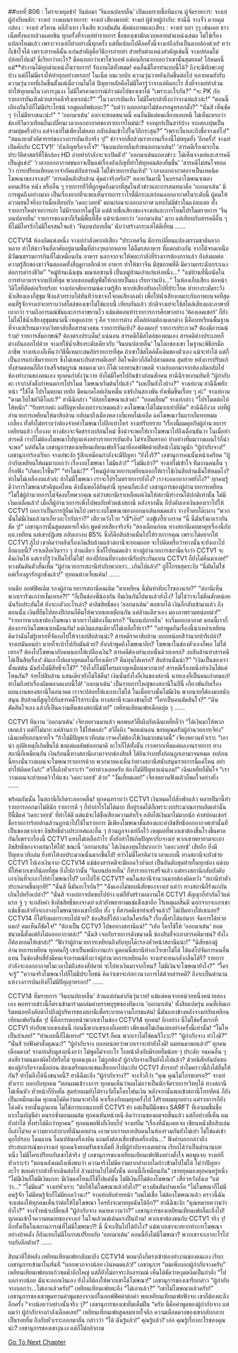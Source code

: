 ##บทที่ 806 : ใครจะหยุดข้า!
วันต่อมา
‘จีนบนปลายลิ้น’ เปิดเผยรายชื่อทีมงาน
ผู้จัดรายการ: จางเย่
ผู้กำกับหลัก: จางเย่
วางแผนรายการ: จางเย่
เสียงพากย์: จางเย่
ผู้ช่วยผู้กำกับ: ฮาฉีฉี จางจั่ว
ควบคุมกล้อง : จางเย่ สวีหาน หลี่กั๋วเทา เจิ้งเสีย หวงตันตัน
ตัดต่อภาพและเสียง : จางเย่
บลา ๆๆ
เช่นเคย ชาวเน็ตทั้งหลายล้วนเคยชิน ทุกครั้งที่จางเย่ทำรายการ ชื่อของเขามักควบหลายตำแหน่งเสมอ ไม่ใช่เรื่องแปลกใหม่แล้ว เพราะจางเย่ก็ทำอย่างนี้ทุกครั้ง แต่ที่แปลกไปคือครั้งนี้จางเย่ถึงกับเป็นตากล้องด้วย! ทว่าก็เข้าใจได้ เพราะสารคดีนั้น แก่นสำคัญคือวิธีการถ่ายทำ สำหรับตำแหน่งสำคัญเช่นนี้ จางเย่ย่อมไม่ปล่อยไปแน่!
นี่เรียกว่าอะไร?
มีคนบอกว่าเขาโชว์ออฟ แต่คนอีกมากบอกว่าเขานั้นสุดยอด!
ไอ้หมอนี่แม่**ทำงานได้ทุกตำแหน่งในรายการ! รับงานได้ทั้งหมด! คนอื่นมีใครทำแบบนี้ได้? ถึงจะมีทักษะอยู่บ้าง แต่ก็ไม่มีแรงให้ทำทุกอย่างหรอก!
ในเน็ต
บนเวยป๋อ ความวุ่นวายยังเกิดขึ้นต่อไป หลายคนยังรับความวุ่นวายที่เกิดขึ้นตั้งแต่เมื่อวานไม่ได้ ปัญหาหลักคือไม่มีใครรู้ว่าจางเย่คิดอะไร สิ่งที่จางเย่ทำล้วนทำให้ทุกคนในวงการงุนงง ไม่มีใครคาดการณ์ก้าวต่อไปของเขาได้
“เพราะอะไรกัน?”
“จะ PK กับรายการบันเทิงด้วยสารคดีจริงเหรอน่ะ?”
“ในวงการบันเทิง ไม่มีใครกล้ายิ่งกว่าจางเย่แล้วล่ะ!”
“ตอนนี้เถียงกันไปก็ไม่มีประโยชน์ รอดูผลลัพธ์เถอะ?”
“แต่ว่า ผลออกมาไม่ต้องรอดูหรอกมั้ง?”
“นั่นสิ เห็นชัด ๆ ว่าไม่มีทางชนะน่ะ!”
“ ‘ออกมาเต้น’ ออกจะฮอตขนาดนี้ คนอื่นมีแต่คนเลี่ยงหลบหนี ไม่เห็นเหรอว่าช่องทีวีดาวเทียมอื่นเปลี่ยนเวลาออกอากาศของรายการใหม่น่ะ? จากศุกร์เป็นสาร์บ้าง จากสองทุ่มเป็นสามทุ่มครึ่งบ้าง แต่จางเย่ไม่เพียงไม่หลบ กลับเดินเข้าไปในวิถีกระสุน?”
“เพราะงี้แหละถึงชื่อจางเย่ไง!”
“สมฉายาตัวอัศจรรย์ของวงการบันเทิงจริง ๆ!”
ข่าวจากสื่อล้วนรายงานเรื่องนี้ไม่หยุดยั้ง
‘อีกครั้ง! จางเย่เปิดศึกกับ CCTV1!’
‘บังเอิญหรือจงใจ?’
‘จีนบนปลายลิ้นท้าชนออกมาเต้น!’
‘สารคดีเรื่องแรกในประวัติศาสตร์ที่ใช้กล้อง HD ถ่ายทำกำลังจะจะเปิดตัว!’
‘ออกมาเต้นแถลงข่าว: ไม่เห็นจางเย่และสารคดีเป็นคู่แข่ง!’
‘เวลาออกอากาศชนอาจเป็นแค่เรื่องบังเอิญที่ทำให้ทุกคนต้องยิ้มขื่น’
‘สารคดีไม่สนใจยอดวิว การเปรียบเทียบควรจำกัดแต่กับสารคดี ไม่ใช่รายการบันเทิง!’
‘เวลาออกอากาศอาจเป็นเทคนิคโฆษณาของจางเย่!’
‘สารคดีหลักสิบล้าน คุ้มค่าจริงหรือ?’
หลายวันมานี้ ในบรรดาโฆษณาเพลง คอนเสิร์ต หนัง หรืออื่น ๆ รายการทีวีที่ถูกพูดถึงมากที่สุดในหัวข่าวและการสนทนาคือ ‘ออกมาเต้น’ มีการพูดถึงอย่างมาก เป็นเรื่องยากที่จะพบเห็นรายการวาไรตี้มีกระแสก่อนออกอากาศในระดับนี้ ผู้คนให้ความสนใจยิ่งกว่าเมื่อเทียบกับ ‘เดอะวอยซ์’ ตอนก่อนจะออกอากาศ แทบไม่มีข่าวในแง่ลบเลย ทั้งรายการใหม่รายการเก่า ไม่มีรายการใดสู้ได้ แต่ด้วยชื่อเสียงของจางเย่และการโหมโปรโมตรายการ ‘จีนบนปลายลิ้น’ รายการของเขาก็เริ่มมีพื้นที่สื่อ แม้จะน้อยกว่า ‘ออกมาเต้น’ มาก แต่เทียบกับสารคดีอื่น ๆ ที่ไม่มีใครรักไม่มีใครสนใจแล้ว ‘จีนบนปลายลิ้น’ นับว่าสร้างกระแสได้ดีเยี่ยม
……


CCTV14
ห้องอัดแห่งหนึ่ง จางเย่กำลังพากย์เสียง
“ประเทศจีน มีการเปลี่ยนแปลงธรรมชาติหลากหลาย ทำให้ชาวจีนที่อาศัยอยู่ตามพื้นที่ต่างๆหลากหลาย ได้ลิ้มรสอาหาร ที่แตกต่างกัน จากใต้จรดเหนือ มีวัฒนธรรมการกินที่ไม่เหมือนกัน อาหาร นอกจากจะให้พละกำลังที่ร่างการต้องการแล้ว ยังส่งผลต่อความรู้สึกของชาวจีนตลอดทั้งสี่ฤดูกาลอีกด้วย อาหาร ทำให้ชาวจีน มีสุขภาพที่ดี มีความกระฉับกระเฉงต่อการดำรงชีวิต”
“หมู่บ้านเฉินชุน มณฑลซานซี เป็นหมู่บ้านเก่าแก่แห่งหนึ่ง…”
"แม่บ้านที่นี่ถนัดในการทำอาหารจากแป้งที่สุด พวกเธอบดธัญพืชให้กลายเป็นผง เรียกว่าแป้ง..."
ในห้องเก็บเสียง ต่อหน้าวิดีโอที่ตัดต่อเรียบร้อย จางเย่อาศัยอารมณ์ความรู้สึก พากย์เสียงทับลงไปที่ประโยค ท่าทางระมัดระวัง น้ำเสียงเองก็สุขุม ฟังแล้วทราบได้ทันทีว่าเขาจงใจกดเสียงลงต่ำ เพื่อให้น้ำเสียงเหมาะกับภาพบนจอที่สุด
คนที่รู้จักจางเย่จะทราบว่าสไตล์ของเขาไม่ใช่แบบนี้ เทียบกันแล้ว ปกติจางเย่จะใช้สไตล์เสียงและภาษาที่เบากว่า รวมถึงอารมณ์ขันและการอาขยานไว แม้แต่ตอนทำรายการการศึกษาอย่าง ‘ห้องเลคเชอร์’ ก็ยังไม่ได้ใช้น้ำเสียงสุขุมขนาดนี้ เหตุผลง่าย ๆ คือ รายการต่าง สไตล์ย่อมต้องแตกต่าง นี่คือบทเรียนพื้นฐานที่จางเย่เรียนมาจากวิทยาลัยสื่อสารมวลชน
รายการบันเทิง? ต้องตลก!
รายการประกวด? ต้องมีอารมณ์ร่วม!
รายการสัมภาษณ์? ต้องตรงประเด็น!
แน่นอน สารคดีก็มีสไตล์ของตนเอง สารคดีต่างประเภทก็ต่างกันออกไปด้วย จางเย่ใช้น้ำเสียงระดับเดียวกับ ‘จีนบนปลายลิ้น’ ในโลกของเขา ในฐานะพิธีกรมืออาชีพ จางเย่เองก็เห็นว่าวิธีนี้เหมาะสมกับรายการที่สุด ถ้าเขาใช้สไตล์ดั้งเดิมของตัวเอง แม้จะทำได้ แต่ก็เป็นการแย่งซีนรายการ ซึ่งไม่เหมาะกับสารคดีเลย!
อึดใจเดียวก็อัดไปสามตอน
สุดท้าย หลังการปรับแก้ ทั้งสามตอนก็ถือว่าเสร็จสมบูรณ์ พอมองเวลา ก็ได้เวลาทานข้าวพอดี จางเย่ออกมาจากห้องอัดกลับไปห้องทำงานของตนเอง
ทุกคนกำลังวุ่นวาย ยังไม่มีใครไปกินข้าวก่อนสักคน
ฮาฉีฉีรายงานทันที “ผู้กำกับคะ เรากำลังตั้งกำหนดการโปรโมต โฆษณาเริ่มต้นไปแล้ว”
“ผลเป็นยังไงบ้าง?” จางเย่ถาม
ฮาฉีฉีพยักหน้า “ใช้ได้ โปรโมตบนเวยป๋อ มีคนกดไลค์เกินหมื่น แชร์เกินสองพัน ยังเพิ่มขึ้นเรื่อย ๆ ค่ะ”
จางเย่ถาม “ตามเว็บไซต์วิดีโอล่ะ?”
ฮาฉีฉีกล่าว “ปล่อยโฆษณาแล้วค่ะ”
“ยอดเยี่ยม” จางเย่กล่าว “โปรโมตต่อไปให้หนัก”
“รับทราบค่ะ แต่ปัญหาคืองบเราจะหมดแล้ว คงโฆษณาได้ไม่มากเท่าที่คิด” ฮาฉีฉีกังวล
งบที่ผู้อำนวยการเหยียนให้มาสิบล้าน กลับมาถึงเมืองหลวงก็แทบไม่เหลือ แค่โฆษณาวันแรกก็แทบหมดเกลี้ยง ทั้งยังไม่ทราบว่าต้องจ่ายค่าโฆษณาไปอีกเท่าไหร่
จางเย่รับทราบ “เรื่องนี้ผมคุยกับผู้อำนวยการเหยียนแล้ว เรื่องงบ ทางช่องจะจัดสรรงบก้อนใหม่ ซึ่งน่าจะพอให้เราโฆษณาไปถึงเดือนธันวา ในเมื่อทำสารคดี เราก็ไม่ต้องโฆษณาไปทุกแห่งอย่างรายการบันเทิง ไม่จำเป็นหรอก ทำอย่างที่ผมวางแผนไว้ก็น่าจะพอ”
แต่ทันใด เลขานุการของเหยียนเทียนเฟยก็วิ่งมาที่ออฟฟิศด้วยสีหน้าไม่น่าดูนัก
“ผู้กำกับจาง!” เลขานุการร้องเรียก
จางเย่ชะงัก รู้สึกเหมือนกำลังจะมีปัญหา “ยังไงรึ?”
เลขานุการคนนั้นหน้าเครียด “ผู้กำกับเหยียนให้ผมมาบอกว่า เรื่องงบโฆษณา ไม่มีแล้ว!”
“ไม่มีแล้ว?” จางเย่ไม่เข้าใจ
ทีมงานคนอื่น ๆ ก็รอฟัง
“เกิดอะไรขึ้น?”
“ทำไมน่ะ?”
“ไหนผู้อำนวยการเหยียนบอกให้เราใช้เงินสิบล้านนั่นให้หมดไง? ทำไมไม่เหลืองบแล้วล่ะ ถ้าไม่มีโฆษณา เราจะโปรโมตรายการยังไง? เราจะออกอากาศยังไง?”
ทุกคนรู้ดีว่าการโฆษณาสำคัญแค่ไหน
ดังนั้นพอได้ยินคำนี้ ทุกคนก็ตะลึง!
เลขานุการของผู้อำนวยการเหยียน “ไม่ใช่ผู้อำนวยการไม่จัดงบใหพวกคุณ แต่ว่าสถานีเราเหลือแค่เงินให้สถานีทำงานได้ปกติเท่านั้น ไม่มีเงินเหลือแล้ว! เมื่อกี้ผู้อำนวยการเพิ่งไปพบกับหัวหน้าสถานี หลังจากนั้น ก็บังคับเอาเงินของเราไปให้ CCTV1 บอกว่าเป็นการกู้ยืมเงินไป เพราะงบโฆษณาของออกมาเต้นหมดแล้ว
จางจั่วตบโต๊ะผาง “พวกนั้นไม่มีเงินแล้วมาเกี่ยวอะไรกับเรา?”
เสียวหวังโวย “เชี่*เอ๊ย!”
ถงฟู่เกรี้ยวกราด “นี่ นี่มันรังแกเรากันชัด ๆ!”
เลขานุการนั้นสูดลมหายใจลึก พูดด้วยเสียงจริงจัง “สองเดือนก่อน ทางสถานีเคยมาคุยเรื่องนี้กับผอ.เหยียน แต่เขาปฏิเสธ กลับเอางบ 85% ซึ่งก็คือสิบล้านนั่นไปให้รายการคุณ เพราะไม่อยากให้ CCTV1 กู้ไป เขาคิดว่าหลังเรื่องเงินสิบล้านแล้วสถานีจะยอมถอย จะไปคิดหรือว่าทางนั้นจะยังเอาไปอีกแบบนี้? เราเหลือเงินราว ๆ ล้านเดียว ซึ่งก็ไปหมดแล้ว ทางผู้อำนวยการสถานีแจ้งว่า CCTV1 จะคืนเงินให้ แต่เราก็รู้ว่าเป็นไปไม่ได้! สองปีก่อนที่ทางสถานีรับประกันแทน CCTV1 ก็ยังไม่คืนมาเลย!”
หวงตันตันตัวสั่นเทิ้ม “ผู้อำนวยการสถานีทำกับพวกเรา…เกินไปแล้ว!”
อู่อี้โกรธสุดระงับ “นี่มันไม่ใช่แค่เรื่องลูกรักลูกชังแล้ว!”
ทุกคนต่างเจ็บแค้น!
……


บนตึก
ออฟฟิศเดิม
รองผู้อำนวยการสถานีคนเดิม
“ตาเหยียน นี่มันท่าทีอะไรของนาย?”
“สถานีเห็นพวกเรารังแกง่ายงั้นเหรอ?!”
“ก็เป็นช่องพี่น้องกัน ยืมเงินกันไปมาแล้วยังไง? ไม่ใช่ว่าจะไม่คืนสักหน่อย ฉันรับประกันให้ ยังจะกลัวอะไรเล่า? ค่าลิขสิทธิ์ของ ‘ออกมาเต้น’ พอขายได้ เงินก็กลับเข้ามาแล้ว ถึงตอนนั้น เงินที่ยืมไปสองปีก่อนก็คืนให้พวกเธอเหมือนกัน แค่ล้านเดียวเอง มองภาพรวมหน่อยน่า!”
“รายการพวกเขาต้องโฆษณา พวกเราไม่ต้องงั้นเหรอ? ‘จีนบนปลายลิ้น’ จะเริ่มออกอากาศ ตอนนี้เราก็ต้องการเงินโฆษณาเหมือนกัน! แค่เงินแสนเดียวก็ไม่เหลือให้เรา?”
“อย่าพูดกันเรื่องนี้น่าเหล่าเหยียน คิดว่าฉันไม่รู้เหรอที่จัดงบไปให้จางเย่สิบล้านน่ะ? สารคดีราคาสิบล้าน บอกหน่อยสิว่านายบ้ารึเปล่า? จางเย่มันคนบ้า นายก็จะบ้าไปกับมันด้วย? ยังกล้าพูดถึงโฆษณาอีก? โฆษณาในช่องตัวเองก็พอ ไม่ได้เหรอ? ต้องไปโฆษณากับคนนอกให้เปลืองเงิน? สารคดีต้องทำแบบนั้นด้วยเหรอ? งบสิบล้านทำสารคดีได้เป็นสิบเรื่อง! ดันเอาไปผลาญหมดในเรื่องเดียว? คืนทุนได้เหรอ? สิบล้านนั่นน่ะ?”
“เงินเป็นของเราตั้งแต่ต้น ฉันยังไม่มีสิทธิ์จะใช้?”
“ยังไงก็ไม่มีใครผลาญเหมือนพวกนาย! สารคดีเรื่องหนึ่งทำเงินได้แค่ไหนกัน? จ่ายไปสิบล้าน แสนเดียวยังไม่ได้คืน! เงินนั่นยังไงก็เงินของสถานี นายเองก็เป็นคนเก่าคนแก่! ทำไมถึงทำเรื่องผิดพลาดแบบนี้ได้! ‘ออกมาเต้น’ เป็นรายการใหญ่ของสถานีในปีนี้ เกี่ยวพันกับเรื่องแผนงานของสถานีในอนาคต เราจะปล่อยให้เละเทะไม่ได้ ในเมื่อทางนั้นไม่มีเงิน พวกนายก็ต้องมาสนับสนุน สิบล้านที่สูญไปกับสารคดีไร้สาระนั่น ทางสถานีจะมองข้ามไป!
“ใครเป็นคนตัดสินใจ?”
“ฉันตัดสินใจเอง แล้วก็เป็นความห็นของสถานีด้วย!”
เหยียนเทียนเฟยเดือดปุด ๆ
……


CCTV1
ทีมงาน ‘ออกมาเต้น’
เจียงหยวนมาแล้ว พอพบสวีอี้เผิงกับเฉินเหยี่ยก็ว่า “ได้เงินมาให้พวกเธอแล้ว แต่ก็ไม่มาก แค่ล้านกว่า ใช้ให้พอล่ะ”
สวีอี้เผิง “พอแน่นอน ขอบคุณครับผู้อำนวยการเจียง”
เฉินเหยี่ยถอนหายใจ “ถ้าไม่มีปัญหาเวทีถล่ม เราคงไม่ต้องใช้เงินมากขนาดนี้”
เจียงหยวนหัวเราะ “เอาน่า อุบัติเหตุก็เกิดขึ้นได้ ขอแค่ผลลัพธ์ออกมาดี อะไรก็ได้ทั้งนั้น เราอยากเห็นแค่ผลงานรายการ ทางสถานีก็เหมือนกัน เงินก้อนนี้ทางสถานีเอามาจากช่องสิบสี่ ได้ยินว่างบทั้งก้อนถูกเอามาจนหมด งบก้อนนี้ทางนั้นวางแผนจะโฆษณารายการด้วย พวกนายคงเห็นว่าทางสถานีสนับสนุนรายการนี้แค่ไหน อย่าทำให้ผิดหวังล่ะ”
สวีอี้เผิงหัวเราะร่า “อย่าห่วงเลยครับ ต้องไม่มีปัญหาแน่นอน!”
เฉินเหยี่ยก็มั่นใจ “เราวางแผนจะทำยอดวิวให้แซง ‘เดอะวอยซ์’ ด้วย”
“งั้นเยี่ยมเลย!” เจียงหยวนฟังแล้วก็พอใจอย่างยิ่ง
……




พร้อมกันนั้น ในสถานีก็เกิดระลอกคลื่น!
ทุกคนทราบว่า CCTV1 เงินหมดไปสักพักแล้ว หลายปีมานี้ทำรายการออกมาไม่ดีนัก รายการดี ๆ ก็ทำกำไรไม่ได้มาก ที่อยู่รอดได้ก็เพราะงบประมาณการผลิตเท่านั้น ปีนี้มีแค่ ‘เดอะวอยซ์’ ที่ทำได้ดี แต่แม้จะได้ชื่อเสียงความสำเร็จ กลับได้เงินมาไม่มากนัก ค่าสปอนเซอร์ชื่อรายการร้อยล้านล้วนถูกนำไปใช้ในรายการ มีเพียงโฆษณาชั้นสองและค่าลิขสิทธิ์ออกอากาศเท่านั้นที่เป็นของพวกเขา ลิขสิทธิ์ต่างประเทศและอื่น ๆ ล้วนถูกจางเย่ถือไว้ เหตุผลที่พวกเขาต้องขึ้นโรงขึ้นศาลกันก็เพราะเรื่องนี้ CCTV1 แทบไม่เหลือกำไร ทั้งยังทำให้เกิดปัญหากับจางเย่ พวกเขาพยายามจะเอาลิขสิทธิ์ของจางเย่มาให้ได้!
ขณะนี้ ‘ออกมาเต้น’ ได้เงินลงทุนไปมากกว่า ‘เดอะวอยซ์’ เสียอีก ยิ่งมีปัญหาเวทีถล่ม ยิ่งทำให้งบประมาณนั้นมากขึ้นไป!
ทว่าไม่มีใครคิดว่าเวลาแบบนี้ ทางสถานีจะยังช่วย CCTV1 ไปเอาเงินจาก CCTV14 แม้ช่องสารคดีจะมียอดวิวย่ำแย่ เป็นอันดับสุดท้ายในทุกช่อง แต่งบที่ให้พวกเขาก็น้อยที่สุด ยิ่งไปกว่านั้น ‘จีนบนปลายลิ้น’ ก็ทำรายการเสร็จแล้ว แต่ทางสถานีกลับบังคับเอาเงินที่จะเอาไปทำโฆษณาไป? เอาไปให้ CCTV1?
คนในสถานีจำนวนมากต้องผิดหวัง
“สถานีทำตัวประหลาดขึ้นทุกที!”
“นั่นสิ นี่มันอะไรกัน?”
“ฉันเองไม่ชอบนิสัยของจางเย่ แต่ว่า ทางสถานีก็รังแกกันเกินไปหรือเปล่า?”
“นั่นสิ จางเย่อาจบัดซบไปบ้าง แต่ก็ยังสร้างผลงานให้ CCTV1 สัญญาก็ทำกันไว้แต่แรก จู่ ๆ จะกลับคำ ชิงลิขสิทธิ์ของจางเย่ แล้วยังพยายามแช่แข็งเขาอีก ไร้เหตุผลสิ้นดี นอกจากจะเอาเขาแช่แข็งแล้วยังจะเอางบโฆษณาของเขาไปอีก ทั้ง ๆ ที่สารคดีเขาทำเสร็จแล้ว? ไม่เปิดทางให้เขาเลย? CCTV14 ก็ได้รับผลกระทบไปด้วย? ช่องสิบสี่ไปล่วงเกินใครกัน? เรื่องนี้ทำได้แย่มาก จัดการได้ห่วยแตก! คนเห็นก็ขัดใจ!”
“ต้องเป็น CCTV1 ไปขอทางสถานีแน่!”
“เฮ้อ ใครใช้ให้ ‘ออกมาเต้น’ ฮอตขนาดนี้ตั้งแต่ยังไม่ออกอากาศล่ะ!”
“นั่นสิ เจอกับรายการดังขนาดนี้ ช่องสิบสี่จะเอาสารคดีมาชน? ยังไงก็ต้องยอมให้เขาล่ะ!”
“ฟังว่าผู้อำนวยการเหยียนถึงกับทุบโต๊ะรองหัวหน้าสถานีแน่ะ!”
"นิสัยของผู้อำนวยการเหยียน ทุกคนก็รู้ เขาเป็นพนักงานเก่า ดูตอนนี้สถานีทำอะไรเขาไม่ได้ ได้แต่ไปจัดการคนอื่นแทน ในช่องสิบสี่ยังมีคนเจ้าอารมณ์ยิ่งกว่าผู้อำนวยการเหยียนอีก จางเย่จะทนกล้ำกลืนได้รึ? รายการกำลังจะออกอากาศในเวลาไม่ถึงสองสัปดาห์ จะไปหาเงินมาจากไหน? ไม่มีเงินจะโฆษณายังไง?"
“ใครจะรู้”
“ความจริงโฆษณาไปก็ไม่มีประโยชน์ คิดว่าเขาจะก่อกวนวงการได้ด้วยสารคดี? ถึงจะเป็นตำนานแห่งวงการบันเทิงก็ไม่มีปัญญาหรอก!”
……


CCTV14
ที่มรายการ ‘จีนบนปลายลิ้น’ ล้วนแต่ก่นด่ากันวุ่นวาย!
แม้แต่คนจากหน่วยหนึ่งหน่วยสองเอง พอทราบข่าวนี้ก็ตรงเข้ามาร่วมถล่มด่าบรรพบุรุษของทีมงาน ‘ออกมาเต้น’ ทั้งสิบแปดรุ่น คนที่เหิมเกริมหน่อยถึงดับด่าไปถึงผู้บริหารของสถานีเพื่อระบายความโกรธแค้น!
นี่มันแทงข้างหลังจางเย่กับเหยียนเทียนเฟยกันชัด ๆ!
นี่คือการตบหน้าพวกเขาในช่อง CCTV14 ทุกคน!
อีกอย่าง นี่ไม่ใช่ครั้งแรกที่ CCTV1 ทำกับพวกเขาเช่นนี้ ก่อนนี้พวกเขาเองก็เคยทำ เพียงแต่ไม่เกินเลยอย่างครั้งนี้เท่านั้น!
“โมโหเป็นบ้าเลย!”
“ทำแบบนี้ก็ได้เหรอ!”
“CCTV1 ก็คน พวกเราไม่ใช่คนรึไงวะ?”
“ผู้กำกับจาง ทำไงดี?”
“นั่นสิ รอฟังคำสั่งคุณนะ!”
“ผู้กำกับจาง บอกหน่อยว่าพวกเราจะทำยังไงดี! ผมทนมาพอแล้ว!”
ทุกคนเดือดดาล!
จางเย่กลับดูสงบนิ่งกว่า ไม่พูดไม่จาอะไร ใบหน้าถึงกับมีรอยยิ้มน้อย ๆ ประดับ จนคนอื่น ๆ สงสัยว่าตนมองผิดไปหรือไม่
ทุกคนงุนงง
ไม่ถูกต้อง!
ผู้กำกับจางเป็นยังไงไปแล้ว?
ด้วยนิสัยอันบัดซบของผู้กำกับจางเมื่อก่อน ต้องเตรียมถกแขนเสื้อออกไปฉะกับ CCTV1 สักรอบ! ทำไมคราวนี้ถึงได้ยิ้มให้กัน? ทำไมถึงได้นิ่งขนาดนี้?
ฮาฉีฉีตะลึง “ผู้กำกับจาง?”
จางจั่วก็ว่า “คุณ คุณไม่โกรธเหรอ?”
จางเย่หัวเราะ บอกกับทุกคน “ตอนผมเข้าวงการ ทุกคนเห็นว่าผมไม่อาจเป็นนักจัดรายการวิทยุได้ ทางสถานีไม่เห็นหัว หัวหน้าก็บีบคั้น สุดท้ายผมยังได้รางวัลไมโครโฟนเงิน หลังจากนั้นพอเข้าสถานีโทรทัศน์ ก็ยังเป็นเหมือนเดิม ทุกคนไม่คิดว่าผมจะทำได้ หาเรื่องกับผมทุกครั้งไป ใส่ร้ายผมทุกอย่าง แต่รายการก็ยังโด่งดัง จากนั้นถูกแบน ไม่ใช่การแบนแบบที่ CCTV1 ทำ แต่เป็นฝีมือของ SARFT ที่เอาผมขึ้นชื่อแรกในบัญชีดำ คนรอซ้ำตอนผมล้ม ทุกคนหันหน้าหนี คิดว่างานของผมจบสิ้นแล้ว แต่ก็อย่างที่เห็น ผมยังทำได้ ทั้งทำได้ดีกว่าทุกคน”
ทุกคนพอฟังก็เงียบไป
จางเย่ยิ้ม “เรื่องที่ฉันเคยเจอ เขียนหนังสือสิบเล่มก็เล่าไม่จบ ความยากลำบากที่ฉันเคยผ่าน เอาพวกเราหลายสิบคนในห้องรวมกันยังไม่เท่า ไม่ใช่แค่เข้าคุกไปรอบ โดนแบน โดนปล้นเครื่องบิน แถมยังต้องเสี่ยงขับเครื่องบิน…”
ฟังคำบอกกล่าวถึงประสบการณ์ของจางเย่ ทุกคนจึงยอมรับเขาเต็มที่ สิ่งที่ผู้กำกับจางเคยผ่าน เรียกได้ว่าเป็นตำนานบทหนึ่ง ไม่มีใครเปรียบกับเขาได้จริง ๆ!
เลขานุการของเหยียนเทียนเฟยฟังอย่างตั้งใจ
พอพูดจบ จางเย่ก็หัวเราะร่า “ตอนหลังผมถึงเพิ่งพบว่า ความจริงไม่มีความยากลำบากใดก้าวข้ามไปไม่ได้ ไม่ว่าปัญหาอะไร ขอแค่เรากล้าที่จะเดินต่อไป ล้วนผ่านไปได้ทั้งนั้น ตอนนี้ก็เหมือนกัน” เขาหยุดมองทุกคนครู่หนึ่ง “ไม่มีเงินก็ไม่มีเงินเถอะ มีเงินแค่ไหนก็ใช้ไปแค่นั้น ไม่มีเงินก็ไม่ต้องโฆษณา”
เสี่ยวหวังลังเล “แต่ว่า…”
“ไม่มีแต่” จางเย่หัวเราะ “ต่อให้ไม่โฆษณาแล้วยังไง?”
หวงตันตันปาดเหงื่อ “ไม่โฆษณาก็ไม่มีคนรู้จัก ไม่มีคนรู้จักก็ไม่มียอดวิวนะ!”
จางเย่กลับส่ายหน้า “ผมไม่เชื่อ ไม่ต้องโฆษณาแล้ว คราวนี้ฉันจะแสดงให้ทุกคนเห็นว่าต่อให้ไม่โฆษณา ใครยังจะมาหยุดฉันได้อีก?”
ฮาฉีฉีชะงัก “คุณหมายความว่ายังไง?”
จางจั่วหน้าเปลี่ยนสี “ผู้กำกับจาง หมายความว่า?”
เลขานุการของเหยียนเทียนเฟยก็ตะลึงไป!
ทุกคนเข้าใจความหมายของจางเย่ ในใจแล้วแต่เต้นแรงปั่นป่วน!
พวกเขาต้องชนกับ CCTV1 จริง ๆ! อีกทั้งเป็นในสถานการณ์ที่ไม่มีโฆษณา?!
นี่ นี่จะเป็นไปได้ยังไง?
แม้พวกเขาจะอยากทำการโฆษณาอย่างบ้าคลั่ง ก็ยังแทบไม่มีโอกาสเปรียบกับ ‘ออกมาเต้น’ ตอนนี้ยิ่งไม่มีโฆษณา? พวกเขาจะเอาอะไรไปรบกับอีกฝ่าย?
……


สิบนาทีให้หลัง
เหยียนเทียนเฟยกลับมาถึง CCTV14 พอมาถึงก็ตรงเข้าห้องทำงานของตนเอง เรียกเลขานุการเข้ามาในทันที “บอกพวกจางน้อย เงินหมดแล้ว!”
เลขานุการ “ผมเพิ่งบอกผู้กำกับจางครับ”
เหยียนเทียนเฟยยกแก้วซดน้ำอึกใหญ่ แต่ก็ยังไม่อาจระงับอารมณ์ เห็นได้ชัดว่าหงุดหงิดเป็นกำลัง “ไปบอกจางน้อย ฉันจะออกเงินเอง ยังไงก็ต้องให้พวกเขาได้โฆษณา!”
เลขานุการของเขารีบกล่าว “ผู้กำกับจางบอกว่า…ไม่เอาแล้วครับ!”
เหยียนเทียนเฟยตะลึง “ไม่เอาแล้ว?”
“เขาไม่โฆษณาแล้วครับ!” เลขานุการของเขาพูดทวนคำพูดของจางเย่ในออฟฟิศคำต่อคำ
พอเหยียนเทียนเฟยฟังจบ เขาก็ต้องตะลึงอีกครั้ง “จางน้อยว่าอย่างนั้นจริง ๆ?”
เลขานุการของเขายิ้มเต็มฝืน “ครับ นี่คือคำพูดของผู้กำกับจาง แต่ผมว่า ผู้กำกับจางกำลังเดือดเลย!”
เหยียนเทียนเฟยสูดลมหายใจลึก ความเดือดดาลของเขากลับกลายเป็นรอยยิ้ม ถึงกับหัวเราะออกมาลั่น กล่าวว่า “ได้ ฉันรู้แล้ว!”
คุณรู้แล้ว?
เอ่อ คุณรู้เรื่องอะไรของคุณน่ะ?
เลขานุการของเขางุนงง แต่ก็ไม่กล้าถาม




[Go To Next Chapter]( ./4.md)